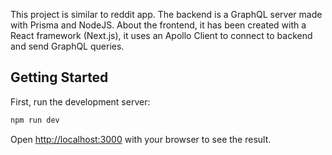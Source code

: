 This project is similar to reddit app. The backend is a GraphQL server made with Prisma and NodeJS. About the frontend, it has been created with a React framework (Next.js), it uses an Apollo Client to connect to backend and send GraphQL queries.

## Getting Started

First, run the development server:

```bash
npm run dev
```

Open [http://localhost:3000](http://localhost:3000) with your browser to see the result.

